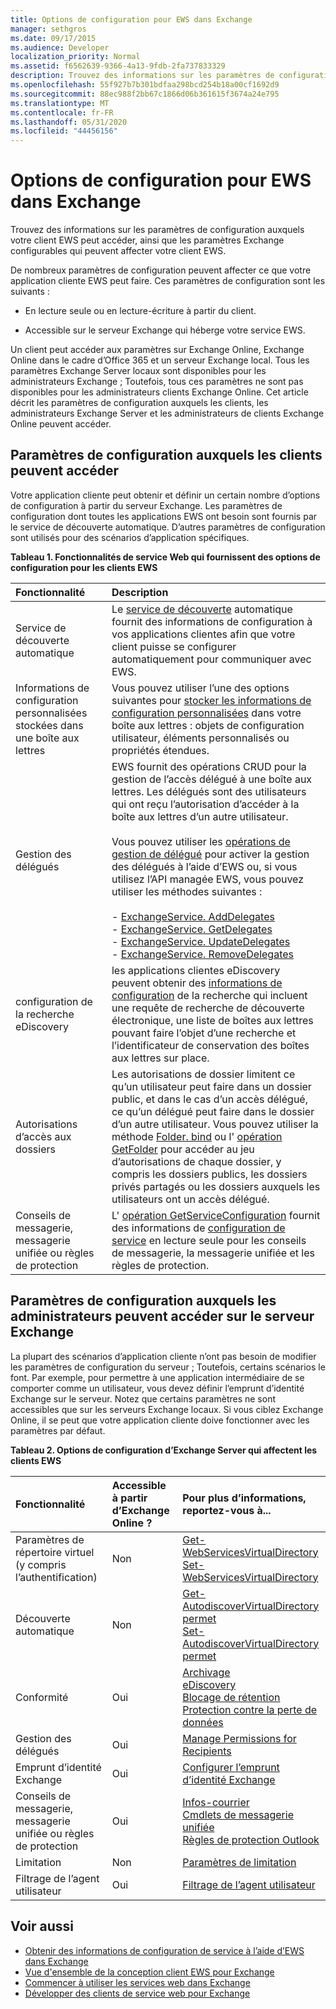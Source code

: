 ```yaml
---
title: Options de configuration pour EWS dans Exchange
manager: sethgros
ms.date: 09/17/2015
ms.audience: Developer
localization_priority: Normal
ms.assetid: f6562639-9366-4a13-9fdb-2fa737833329
description: Trouvez des informations sur les paramètres de configuration auxquels votre client EWS peut accéder, ainsi que les paramètres Exchange configurables qui peuvent affecter votre client EWS.
ms.openlocfilehash: 55f927b7b301bdfaa298bcd254b18a00cf1692d9
ms.sourcegitcommit: 88ec988f2bb67c1866d06b361615f3674a24e795
ms.translationtype: MT
ms.contentlocale: fr-FR
ms.lasthandoff: 05/31/2020
ms.locfileid: "44456156"
---
```

# <a name="configuration-options-for-ews-in-exchange"></a>Options de configuration pour EWS dans Exchange

Trouvez des informations sur les paramètres de configuration auxquels votre client EWS peut accéder, ainsi que les paramètres Exchange configurables qui peuvent affecter votre client EWS. 
  
De nombreux paramètres de configuration peuvent affecter ce que votre application cliente EWS peut faire. Ces paramètres de configuration sont les suivants : 
  
- En lecture seule ou en lecture-écriture à partir du client.
    
- Accessible sur le serveur Exchange qui héberge votre service EWS.
    
Un client peut accéder aux paramètres sur Exchange Online, Exchange Online dans le cadre d’Office 365 et un serveur Exchange local. Tous les paramètres Exchange Server locaux sont disponibles pour les administrateurs Exchange ; Toutefois, tous ces paramètres ne sont pas disponibles pour les administrateurs clients Exchange Online. Cet article décrit les paramètres de configuration auxquels les clients, les administrateurs Exchange Server et les administrateurs de clients Exchange Online peuvent accéder.
  
## <a name="configuration-settings-that-clients-can-access"></a>Paramètres de configuration auxquels les clients peuvent accéder

Votre application cliente peut obtenir et définir un certain nombre d’options de configuration à partir du serveur Exchange. Les paramètres de configuration dont toutes les applications EWS ont besoin sont fournis par le service de découverte automatique. D’autres paramètres de configuration sont utilisés pour des scénarios d’application spécifiques. 
  
**Tableau 1. Fonctionnalités de service Web qui fournissent des options de configuration pour les clients EWS**

|**Fonctionnalité**|**Description**|
|:-----|:-----|
|Service de découverte automatique  <br/> |Le [service de découverte](autodiscover-for-exchange.md) automatique fournit des informations de configuration à vos applications clientes afin que votre client puisse se configurer automatiquement pour communiquer avec EWS.  <br/> |
|Informations de configuration personnalisées stockées dans une boîte aux lettres  <br/> |Vous pouvez utiliser l’une des options suivantes pour [stocker les informations de configuration personnalisées](persistent-application-settings-in-ews-in-exchange.md) dans votre boîte aux lettres : objets de configuration utilisateur, éléments personnalisés ou propriétés étendues.  <br/> |
|Gestion des délégués  <br/> | EWS fournit des opérations CRUD pour la gestion de l’accès délégué à une boîte aux lettres. Les délégués sont des utilisateurs qui ont reçu l’autorisation d’accéder à la boîte aux lettres d’un autre utilisateur.<br/><br/>  Vous pouvez utiliser les [opérations de gestion de délégué](https://msdn.microsoft.com/library/bb409286%28v=exchg.150%29.aspx#bk_delegate_management) pour activer la gestion des délégués à l’aide d’EWS ou, si vous utilisez l’API managée EWS, vous pouvez utiliser les méthodes suivantes :<br/><br/>- [ExchangeService. AddDelegates](https://msdn.microsoft.com/library/microsoft.exchange.webservices.data.exchangeservice.adddelegates%28v=exchg.80%29.aspx) <br/>- [ExchangeService. GetDelegates](https://msdn.microsoft.com/library/microsoft.exchange.webservices.data.exchangeservice.getdelegates%28v=exchg.80%29.aspx) <br/>- [ExchangeService. UpdateDelegates](https://msdn.microsoft.com/library/microsoft.exchange.webservices.data.exchangeservice.updatedelegates%28v=exchg.80%29.aspx) <br/>- [ExchangeService. RemoveDelegates](https://msdn.microsoft.com/library/microsoft.exchange.webservices.data.exchangeservice.removedelegates%28v=exchg.80%29.aspx) <br/> |
|configuration de la recherche eDiscovery  <br/> |les applications clientes eDiscovery peuvent obtenir des [informations de configuration](https://msdn.microsoft.com/library/8a54a6dc-110c-4972-a8bc-5ddb43c4b857%28Office.15%29.aspx) de la recherche qui incluent une requête de recherche de découverte électronique, une liste de boîtes aux lettres pouvant faire l’objet d’une recherche et l’identificateur de conservation des boîtes aux lettres sur place.  <br/> |
|Autorisations d’accès aux dossiers  <br/> |Les autorisations de dossier limitent ce qu’un utilisateur peut faire dans un dossier public, et dans le cas d’un accès délégué, ce qu’un délégué peut faire dans le dossier d’un autre utilisateur. Vous pouvez utiliser la méthode [Folder. bind](https://msdn.microsoft.com/library/microsoft.exchange.webservices.data.folder.bind%28v=exchg.80%29.aspx) ou l' [opération GetFolder](https://msdn.microsoft.com/library/355bcf93-dc71-4493-b177-622afac5fdb9%28Office.15%29.aspx) pour accéder au jeu d’autorisations de chaque dossier, y compris les dossiers publics, les dossiers privés partagés ou les dossiers auxquels les utilisateurs ont un accès délégué.  <br/> |
|Conseils de messagerie, messagerie unifiée ou règles de protection  <br/> |L' [opération GetServiceConfiguration](https://msdn.microsoft.com/library/070cbfe5-325a-4955-8e4a-8230ea0459a7%28Office.15%29.aspx) fournit des informations de [configuration de service](how-to-get-service-configuration-information-by-using-ews-in-exchange.md) en lecture seule pour les conseils de messagerie, la messagerie unifiée et les règles de protection.  <br/> |
   
## <a name="configuration-settings-that-administrators-can-access-on-the-exchange-server"></a>Paramètres de configuration auxquels les administrateurs peuvent accéder sur le serveur Exchange

La plupart des scénarios d’application cliente n’ont pas besoin de modifier les paramètres de configuration du serveur ; Toutefois, certains scénarios le font. Par exemple, pour permettre à une application intermédiaire de se comporter comme un utilisateur, vous devez définir l’emprunt d’identité Exchange sur le serveur. Notez que certains paramètres ne sont accessibles que sur les serveurs Exchange locaux. Si vous ciblez Exchange Online, il se peut que votre application cliente doive fonctionner avec les paramètres par défaut.
  
**Tableau 2. Options de configuration d’Exchange Server qui affectent les clients EWS**

|**Fonctionnalité**|**Accessible à partir d’Exchange Online ?**|**Pour plus d’informations, reportez-vous à...**|
|:-----|:-----|:-----|
|Paramètres de répertoire virtuel (y compris l’authentification)  <br/> |Non  <br/> |[Get-WebServicesVirtualDirectory](https://technet.microsoft.com/library/aa998810%28v=exchg.150%29.aspx) <br/> [Set-WebServicesVirtualDirectory](https://technet.microsoft.com/library/aa997233%28v=exchg.150%29.aspx) <br/> |
|Découverte automatique  <br/> |Non  <br/> |[Get-AutodiscoverVirtualDirectory permet](https://technet.microsoft.com/library/aa996819%28v=exchg.150%29.aspx) <br/> [Set-AutodiscoverVirtualDirectory permet](https://technet.microsoft.com/library/aa998601%28v=exchg.150%29.aspx) <br/> |
|Conformité  <br/> |Oui  <br/> |[Archivage](https://technet.microsoft.com/library/dd979800%28v=exchg.150%29.aspx) <br/> [eDiscovery](https://technet.microsoft.com/library/dd298021%28v=exchg.150%29.aspx) <br/> [Blocage de rétention](https://technet.microsoft.com/library/dd335168%28v=exchg.150%29.aspx) <br/> [Protection contre la perte de données](https://technet.microsoft.com/library/jj150527%28v=exchg.150%29.aspx) <br/> |
|Gestion des délégués  <br/> |Oui  <br/> |[Manage Permissions for Recipients](https://technet.microsoft.com/library/jj919240%28v=exchg.150%29.aspx) <br/> |
|Emprunt d’identité Exchange  <br/> |Oui  <br/> |[Configurer l’emprunt d’identité Exchange](https://msdn.microsoft.com/library/bb204095%28EXCHG.140%29.aspx) <br/> |
|Conseils de messagerie, messagerie unifiée ou règles de protection  <br/> |Oui  <br/> |[Infos-courrier](https://technet.microsoft.com/library/jj649091%28v=exchg.150%29.aspx) <br/> [Cmdlets de messagerie unifiée](https://technet.microsoft.com/library/aa997665%28v=exchg.150%29.aspx) <br/> [Règles de protection Outlook](https://technet.microsoft.com/library/dd638178%28v=exchg.150%29.aspx) <br/> |
|Limitation  <br/> |Non  <br/> |[Paramètres de limitation](ews-throttling-in-exchange.md) <br/> |
|Filtrage de l’agent utilisateur  <br/> |Oui  <br/> |[Filtrage de l’agent utilisateur](how-to-control-access-to-ews-in-exchange.md) <br/> |
   
## <a name="see-also"></a>Voir aussi

- [Obtenir des informations de configuration de service à l’aide d’EWS dans Exchange](how-to-get-service-configuration-information-by-using-ews-in-exchange.md)
- [Vue d'ensemble de la conception client EWS pour Exchange](ews-client-design-overview-for-exchange.md)   
- [Commencer à utiliser les services web dans Exchange](start-using-web-services-in-exchange.md)   
- [Développer des clients de service web pour Exchange](develop-web-service-clients-for-exchange.md)
    

